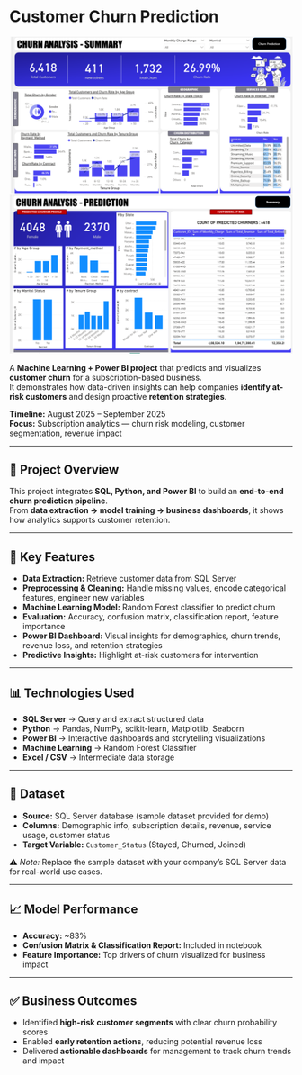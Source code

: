 # Customer Churn Prediction  

![Dashboard 1](https://github.com/aryanchuadhary/customer-churn-prediction/blob/main/Screenshot%202025-09-06%20153941.png)  
![Dashboard 2](https://github.com/aryanchuadhary/customer-churn-prediction/blob/main/Screenshot%202025-09-06%20154004.png)  

A **Machine Learning + Power BI project** that predicts and visualizes **customer churn** for a subscription-based business.  
It demonstrates how data-driven insights can help companies **identify at-risk customers** and design proactive **retention strategies**.  

**Timeline:** August 2025 – September 2025  
**Focus:** Subscription analytics — churn risk modeling, customer segmentation, revenue impact  

---

## 🔹 Project Overview  

This project integrates **SQL, Python, and Power BI** to build an **end-to-end churn prediction pipeline**.  
From **data extraction → model training → business dashboards**, it shows how analytics supports customer retention.  

---

## 🚀 Key Features  

- **Data Extraction:** Retrieve customer data from SQL Server  
- **Preprocessing & Cleaning:** Handle missing values, encode categorical features, engineer new variables  
- **Machine Learning Model:** Random Forest classifier to predict churn  
- **Evaluation:** Accuracy, confusion matrix, classification report, feature importance  
- **Power BI Dashboard:** Visual insights for demographics, churn trends, revenue loss, and retention strategies  
- **Predictive Insights:** Highlight at-risk customers for intervention  

---

## 📊 Technologies Used  

- **SQL Server** → Query and extract structured data  
- **Python** → Pandas, NumPy, scikit-learn, Matplotlib, Seaborn  
- **Power BI** → Interactive dashboards and storytelling visualizations  
- **Machine Learning** → Random Forest Classifier  
- **Excel / CSV** → Intermediate data storage  

---

## 📝 Dataset  

- **Source:** SQL Server database (sample dataset provided for demo)  
- **Columns:** Demographic info, subscription details, revenue, service usage, customer status  
- **Target Variable:** `Customer_Status` (Stayed, Churned, Joined)  

⚠️ *Note:* Replace the sample dataset with your company’s SQL Server data for real-world use cases.  

---

## 📈 Model Performance  

- **Accuracy:** ~83%  
- **Confusion Matrix & Classification Report:** Included in notebook  
- **Feature Importance:** Top drivers of churn visualized for business impact  

---

## ✅ Business Outcomes  

- Identified **high-risk customer segments** with clear churn probability scores  
- Enabled **early retention actions**, reducing potential revenue loss  
- Delivered **actionable dashboards** for management to track churn trends and impact  
